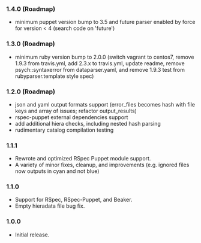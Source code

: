 ### 1.4.0 (Roadmap)
- minimum puppet version bump to 3.5 and future parser enabled by force for version < 4 (search code on 'future')

### 1.3.0 (Roadmap)
- minimum ruby version bump to 2.0.0 (switch vagrant to centos7, remove 1.9.3 from travis.yml, add 2.3.x to travis.yml, update readme, remove psych::syntaxerror from dataparser.yaml, and remove 1.9.3 test from rubyparser.template style spec)

### 1.2.0 (Roadmap)
- json and yaml output formats support (error_files becomes hash with file keys and array of issues; refactor output_results)
- rspec-puppet external dependencies support
- add additional hiera checks, including nested hash parsing
- rudimentary catalog compilation testing

### 1.1.1
- Rewrote and optimized RSpec Puppet module support.
- A variety of minor fixes, cleanup, and improvements (e.g. ignored files now outputs in cyan and not blue)

### 1.1.0
- Support for RSpec, RSpec-Puppet, and Beaker.
- Empty hieradata file bug fix.

### 1.0.0
- Initial release.
